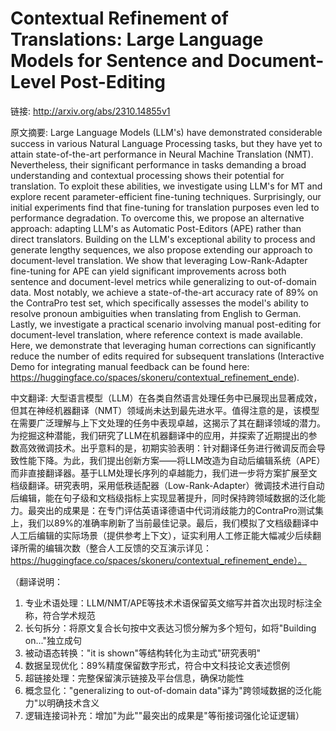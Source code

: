 # Contextual Refinement of Translations: Large Language Models for Sentence and Document-Level Post-Editing

链接: http://arxiv.org/abs/2310.14855v1

原文摘要:
Large Language Models (LLM's) have demonstrated considerable success in
various Natural Language Processing tasks, but they have yet to attain
state-of-the-art performance in Neural Machine Translation (NMT). Nevertheless,
their significant performance in tasks demanding a broad understanding and
contextual processing shows their potential for translation. To exploit these
abilities, we investigate using LLM's for MT and explore recent
parameter-efficient fine-tuning techniques. Surprisingly, our initial
experiments find that fine-tuning for translation purposes even led to
performance degradation. To overcome this, we propose an alternative approach:
adapting LLM's as Automatic Post-Editors (APE) rather than direct translators.
Building on the LLM's exceptional ability to process and generate lengthy
sequences, we also propose extending our approach to document-level
translation. We show that leveraging Low-Rank-Adapter fine-tuning for APE can
yield significant improvements across both sentence and document-level metrics
while generalizing to out-of-domain data. Most notably, we achieve a
state-of-the-art accuracy rate of 89\% on the ContraPro test set, which
specifically assesses the model's ability to resolve pronoun ambiguities when
translating from English to German. Lastly, we investigate a practical scenario
involving manual post-editing for document-level translation, where reference
context is made available. Here, we demonstrate that leveraging human
corrections can significantly reduce the number of edits required for
subsequent translations (Interactive Demo for integrating manual feedback can
be found here:
https://huggingface.co/spaces/skoneru/contextual_refinement_ende).

中文翻译:
大型语言模型（LLM）在各类自然语言处理任务中已展现出显著成效，但其在神经机器翻译（NMT）领域尚未达到最先进水平。值得注意的是，该模型在需要广泛理解与上下文处理的任务中表现卓越，这揭示了其在翻译领域的潜力。为挖掘这种潜能，我们研究了LLM在机器翻译中的应用，并探索了近期提出的参数高效微调技术。出乎意料的是，初期实验表明：针对翻译任务进行微调反而会导致性能下降。为此，我们提出创新方案——将LLM改造为自动后编辑系统（APE）而非直接翻译器。基于LLM处理长序列的卓越能力，我们进一步将方案扩展至文档级翻译。研究表明，采用低秩适配器（Low-Rank-Adapter）微调技术进行自动后编辑，能在句子级和文档级指标上实现显著提升，同时保持跨领域数据的泛化能力。最突出的成果是：在专门评估英语译德语中代词消歧能力的ContraPro测试集上，我们以89%的准确率刷新了当前最佳记录。最后，我们模拟了文档级翻译中人工后编辑的实际场景（提供参考上下文），证实利用人工修正能大幅减少后续翻译所需的编辑次数（整合人工反馈的交互演示详见：https://huggingface.co/spaces/skoneru/contextual_refinement_ende）。

（翻译说明：
1. 专业术语处理：LLM/NMT/APE等技术术语保留英文缩写并首次出现时标注全称，符合学术规范
2. 长句拆分：将原文复合长句按中文表达习惯分解为多个短句，如将"Building on..."独立成句
3. 被动语态转换："it is shown"等结构转化为主动式"研究表明"
4. 数据呈现优化：89%精度保留数字形式，符合中文科技论文表述惯例
5. 超链接处理：完整保留演示链接及平台信息，确保功能性
6. 概念显化："generalizing to out-of-domain data"译为"跨领域数据的泛化能力"以明确技术含义
7. 逻辑连接词补充：增加"为此""最突出的成果是"等衔接词强化论证逻辑）
